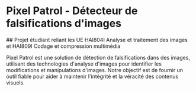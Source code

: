 # Pixel Patrol - Détecteur de falsifications d'images
## Projet étudiant reliant les UE HAI804I Analyse et traitement des images et HAI809I Codage et compression multimédia 

Pixel Patrol est une solution de détection de falsifications dans des images, utilisant des technologies  d'analyse d'images pour identifier les modifications et manipulations d'images.
Notre objectif est de fournir un outil fiable pour aider à maintenir l'intégrité et la véracité des contenus visuels.
